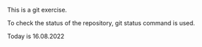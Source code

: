 This is a git exercise.

To check the status of the repository, git status command is used.

Today is 16.08.2022
